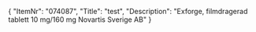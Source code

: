 {
  "ItemNr": "074087",
  "Title": "test",
  "Description": "Exforge, filmdragerad tablett 10 mg/160 mg Novartis Sverige AB"
}